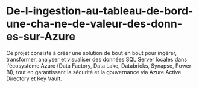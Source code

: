 # De-l-ingestion-au-tableau-de-bord-une-cha-ne-de-valeur-des-donn-es-sur-Azure
Ce projet consiste à créer une solution de bout en bout pour ingérer, transformer, analyser et visualiser des données SQL Server locales dans l'écosystème Azure (Data Factory, Data Lake, Databricks, Synapse, Power BI), tout en garantissant la sécurité et la gouvernance via Azure Active Directory et Key Vault.
